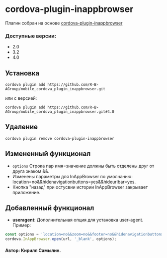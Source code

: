 # cordova-plugin-inappbrowser
Плагин собран на основе [cordova-plugin-inappbrowser](https://github.com/apache/cordova-plugin-inappbrowser)

### Доступные версии:
 * 2.0
 * 3.2
 * 4.0

## Установка
```npm
cordova plugin add https://github.com/R-B-AGroup/mobile_cordova_plugin_inappbrowser.git
```
или с версией:
```npm
cordova plugin add https://github.com/R-B-AGroup/mobile_cordova_plugin_inappbrowser.git#4.0
```
## Удаление
```npm
cordova plugin remove cordova-plugin-inappbrowser
```
## Измененный функционал

 * `options` Строка пар имя=значение должны быть отделены друг от друга знаком &&.
 * Изменены параметры для InAppBrowser по умолчанию: location=no&&hidenavigationbuttons=yes&&hideurlbar=yes.
 * Кнопка "назад" при остусвии истории InAppBrowser закрывает приложение.

## Добавленный функционал

- __useragent__: Дополнительная опция для установка user-agent. Пример: 
```js
const options = 'location=no&&zoom=no&&footer=no&&hidenavigationbuttons=yes&&hideurlbar=yes&&hidden=yes&&hardwareback=no&&useragent=Mozilla/5.0 (Linux; U; Android 7.0; en-us; MI 5 Build/NRD90M) AppleWebKit/537.36 (KHTML, like Gecko) Version/4.0 Chrome/53.0.2785.146 Mobile Safari/537.36 XiaoMi/MiuiBrowser/9.0.3';
cordova.InAppBrowser.open(url, '_blank', options);
```

#### Автор: Кирилл Самылин.